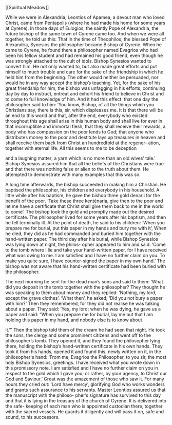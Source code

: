 [[Spiritual Meadow]]
 
While we were in Alexandria, Leontios of Apamea, a devout man who loved Christ, came from Pentapolis (where he had made his home for some years at Cyrene). In those days of Eulogios, the saintly Pope of Alexandria, the future bishop of the same town of Cyrene came too. And when we were all together, he told us this: That in the time of Theophilos, the blessed Pope of Alexandria, Synesios the philosopher became Bishop of Cyrene. When he came to Cyrene, he found there a philosopher named Evagrios who had been his fellow student and had remained his good friend, even though he was strongly attached to the cult of idols. Bishop Synesios wanted to convert him. He not only wanted to, but also made great efforts and put himself to much trouble and care for the sake of the friendship in which he held him from the beginning. The other would neither be persuaded, nor would he in any way accept the bishop’s teaching. Yet, for the sake of his great friendship for him, the bishop was unfagging in his efforts, continuing day by day to instruct, entreat and exhort his friend to believe in Christ and to come to full knowledge of him. And it had this effect: that one day the philosopher said to him: ‘You know, Bishop, of all the things which you Christians say, there is this, sir, which displeases me. It is that there will be an end to this world and that, after the end, everybody who existed throughout this age shall arise in this human body and shall live for ever in that incorruptible and immortal flesh; that they shall receive their rewards, a body who has compassion on the poor lends to God; that anyone who distributes money to the poor and destitute lays up treasures in heaven and shall receive them back from Christ an hundredfold at the regener- ation, together with eternal life. All this seems to me to be deception  
 
and a laughing matter; a yarn which is no more than an old wives’ tale.’ Bishop Synesios assured him that all the beliefs of the Christians were true and that there was nothing false or alien to the truth about them. He attempted to demonstrate with many examples that this was so.  
 
A long time afterwards, the bishop succeeded in making him a Christian. He baptised the philosopher, his children and everybody in his household. A little while after his baptism, he gave the bishop three gold denarii for the benefit of the poor. ‘Take these three kenténaria, give then to the poor and let me have a certificate that Christ shall give them back to me in the world to come’. The bishop took the gold and promptly made out the desired certificate. The philosopher lived for some years after his baptism, and then he fell terminally ill. At the point of death, he said to his children: ‘When you prepare me for burial, put this paper in my hands and bury me with it’, When he died, they did as he had commanded and buried him together with the hand-written paper. The third day after his burial, while Bishop Synesios was lying down at night, the philos- opher appeared to him and said: ‘Come to the tomb where I lie and take your hand-written paper, for I have received what was owing to me. I am satisfied and I have no further claim on you. To make you quite sure, I have counter-signed the paper in my own hand.’ The bishop was not aware that his hand-written certificate had been buried with the philosopher.  
 
The next morning he sent for the dead man’s sons and said to them: ‘What did you deposit in the tomb together with the philosopher? They thought he was speaking to them about money and they replied: ‘Nothing, my lord, except the grave clothes’. ‘What then’, he asked; ‘Did you not bury a paper with him?’ Then they remembered, for they did not realise he was talking about a paper. They said: ‘Yes, my lord; when he was dying, he gave us a paper and said: “When you prepare me for burial, lay me out that I am holding this paper in my hand, and nobody else is to know about  
 
it.”’ Then the bishop told them of the dream he had seen that night. He took the sons, the clergy and some prominent citizens and went off to the philosopher’s tomb. They opened it, and they found the philosopher lying there, holding the bishop’s hand-written certificate in his own hands. They took it from his hands, opened it and found this, newly written on it, in the philosopher's hand: ‘From me, Evagrios the Philosopher, to you sir, the most holy Bishop Synesios, greetings. I have received what you wrote down in this promissory note. I am satisfied and I have no further claim on you in respect to the gold which I gave you; or rather, by your agency, to Christ our God and Saviour.’ Great was the amazement of those who saw it. For many hours they cried out: ‘Lord have mercy’, glorifying God who works wonders and grants such assurance to his servants. Master Leontios assured us that the manuscript with the philoso- pher’s signature has survived to this day and that it is lying in the treasury of the church of Cyrene. It is delivered into the safe- keeping of each man who is appointed custodian there, together with the sacred vessels. He guards it diligently and will pass it on, safe and sound, to his successors.
